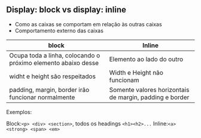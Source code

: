 ## Display: block vs display: inline

- Como as caixas se comportam em relação às outras caixas
- Comportamento externo das caixas

| **block**                                                     | **Inline**                                              |
| ------------------------------------------------------------- | ------------------------------------------------------- |
| Ocupa toda a linha, colocando o próximo elemento abaixo desse | Elemento ao lado do outro                               |
| widht e height são respeitados                                | Width e Height não funcionam                            |
| padding, margin, border irão funcionar normalmente            | Somente valores horizontais de margin, padding e border |

Exemplos:

Block:`<p> <div> <section>`, todos os headings `<h1><h2>...`
Inline:`<a> <strong> <span> <em>`
